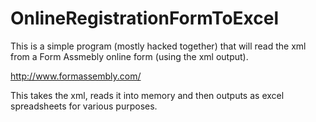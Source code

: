OnlineRegistrationFormToExcel
=============================

This is a simple program (mostly hacked together) that will read the xml from a Form Assmebly online form (using the xml output).

http://www.formassembly.com/

This takes the xml, reads it into memory and then outputs as excel spreadsheets for various purposes.
